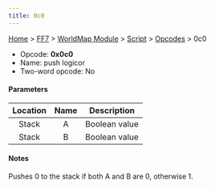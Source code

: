 ```yaml
---
title: 0c0
---
```


[Home](../../../../Main%20Page.md) > [FF7](../../../../FF7.md) > [WorldMap Module](../../../WorldMap%20Module.md) > [Script](../../Script.md) > [Opcodes](../Opcodes.md) > 0c0

-   Opcode: **0x0c0**
-   Name: push logicor
-   Two-word opcode: No

#### Parameters

| Location | Name |  Description  |
|:--------:|:----:|:-------------:|
|  Stack   |  A   | Boolean value |
|  Stack   |  B   | Boolean value |

#### Notes

Pushes 0 to the stack if both A and B are 0, otherwise 1.

